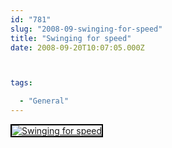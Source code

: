 ```yaml
---
id: "781"
slug: "2008-09-swinging-for-speed"
title: "Swinging for speed"
date: 2008-09-20T10:07:05.000Z



tags:

  - "General"
---
```

<div class="sqs-html-content">
  <div style="float: left; margin-right: 10px; margin-bottom: 10px;"> <a href="http://www.flickr.com/photos/mclazarus/2872767022/" title="Swinging for speed"><img src="http://farm4.static.flickr.com/3037/2872767022_209b93bb38_m.jpg" alt="Swinging for speed" style="border: solid 2px #000000;" /></a>
</div>
<p><br clear="all" /></p>
</div>
